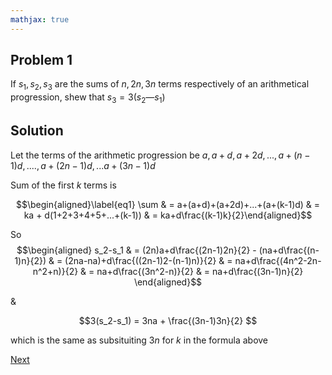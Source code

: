 ```yaml
---
mathjax: true
---
```


## Problem 1

If $s_1,s_2, s_3$ are the sums of $n, 2n, 3n$ terms respectively of an arithmetical progression, shew that $s_3 = 3 (s_2 — s_1)$

## Solution

Let the terms of the arithmetic progression be $a, a+d, a+2d, ..., a+(n-1)d, .... , a+(2n-1)d, ...a+(3n-1)d$

Sum of the first $k$ terms is

  $$\begin{aligned}\label{eq1} \sum & = a+(a+d)+(a+2d)+...+(a+(k-1)d) & = ka + d(1+2+3+4+5+...+(k-1)) & = ka+d\frac{(k-1)k}{2}\end{aligned}$$

So $$\begin{aligned} s_2-s_1 & = (2n)a+d\frac{(2n-1)2n}{2} - (na+d\frac{(n-1)n}{2}) & = (2na-na)+d\frac{((2n-1)2-(n-1)n)}{2} & = na+d\frac{(4n^2-2n-n^2+n)}{2} & = na+d\frac{(3n^2-n)}{2} & = na+d\frac{(3n-1)n}{2} \end{aligned}$$

&

$$3(s_2-s_1) = 3na + \frac{(3n-1)3n}{2} $$ 

which is the same as subsituiting $3n$ for $k$ in the formula above

[Next](2.html)
